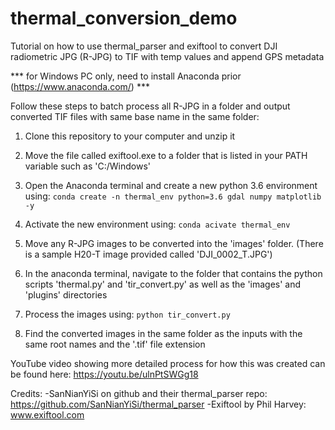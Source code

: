 # thermal_conversion_demo

Tutorial on how to use thermal_parser and exiftool to convert DJI radiometric JPG (R-JPG) to TIF with temp values and append GPS metadata

*** for Windows PC only, need to install Anaconda prior (https://www.anaconda.com/) ***

Follow these steps to batch process all R-JPG in a folder and output converted TIF files with same base name in the same folder:

1. Clone this repository to your computer and unzip it

2. Move the file called exiftool.exe to a folder that is listed in your PATH variable such as 'C:/Windows'

3. Open the Anaconda terminal and create a new python 3.6 environment using: `conda create -n thermal_env python=3.6 gdal numpy matplotlib -y`

4. Activate the new environment using: `conda acivate thermal_env`

5. Move any R-JPG images to be converted into the 'images' folder. (There is a sample H20-T image provided called 'DJI_0002_T.JPG')

6. In the anaconda terminal, navigate to the folder that contains the python scripts 'thermal.py' and 'tir_convert.py' as well as the 'images' and 'plugins' directories

7. Process the images using: `python tir_convert.py`

8. Find the converted images in the same folder as the inputs with the same root names and the '.tif' file extension


YouTube video showing more detailed process for how this was created can be found here: https://youtu.be/ulnPtSWGg18

Credits: 
-SanNianYiSi on github and their thermal_parser repo: https://github.com/SanNianYiSi/thermal_parser
-Exiftool by Phil Harvey: www.exiftool.com
